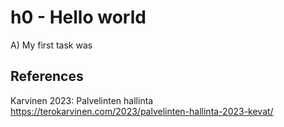 # h0 - Hello world

A) My first task was 

## References 

Karvinen 2023: Palvelinten hallinta https://terokarvinen.com/2023/palvelinten-hallinta-2023-kevat/
